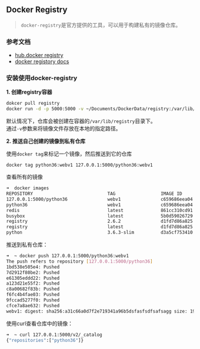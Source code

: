 ## Docker Registry

> `docker-registry`是官方提供的工具，可以用于构建私有的镜像仓库。

### 参考文档
- [hub.docker registry](https://hub.docker.com/_/registry/)
- [docker registory docs](https://docs.docker.com/registry/)

### 安装使用docker-registry

**1. 创建registry容器**

```bash
dokcer pull registry
docker run -d -p 5000:5000 -v ~/Documents/DockerData/registry:/var/lib/registry registry
```

默认情况下，仓库会被创建在容器的`/var/lib/registry`目录下。  
通过`-v`参数来将镜像文件存放在本地的指定路径。

**2. 推送自己创建的镜像到私有仓库**

使用`docker tag`来标记一个镜像，然后推送到它的仓库

```
docker tag python36:webv1 127.0.0.1:5000/python36:webv1
```

查看所有的镜像

```bash
➜  docker images
REPOSITORY                            TAG                 IMAGE ID            CREATED             SIZE
127.0.0.1:5000/python36               webv1               c659686eea04        16 hours ago        371MB
python36                              webv1               c659686eea04        16 hours ago        371MB
redis                                 latest              861cc310cd91        6 days ago          107MB
busybox                               latest              5b0d59026729        6 days ago          1.15MB
registry                              2.6.2               d1fd7d86a825        3 weeks ago         33.3MB
registry                              latest              d1fd7d86a825        3 weeks ago         33.3MB
python                                3.6.3-slim          d3a5cf753410        7 weeks ago         156MB
```

推送到私有仓库：

```bash
➜  ~ docker push 127.0.0.1:5000/python36:webv1
The push refers to repository [127.0.0.1:5000/python36]
1bd538e505e4: Pushed
7d2912f80be2: Pushed
e61305eddd22: Pushed
a123d21e55f2: Pushed
c8a00682f83b: Pushed
f6fc4b4fae03: Pushed
9fccad5277f0: Pushed
cfce7a8ae632: Pushed
webv1: digest: sha256:a31c66a0d7f2e719341a96b5dsfasfsdfsafsagg size: 1997
```

使用curl查看仓库中的镜像：

```bash
➜  ~ curl 127.0.0.1:5000/v2/_catalog
{"repositories":["python36"]}
```


